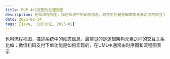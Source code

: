 ```yaml
---
title: RUP 4+1视图的处理视图
description: 也叫流程视图，描述系统中的动态信息，最常见的是逻辑架构元素之间的交互关系  
date: 2023-02-14
tags: [java,  知识小记, 2023-02]
---
```


也叫流程视图，描述系统中的动态信息，最常见的是逻辑架构元素之间的交互关系  
比如：微信扫码支付下单功能是如何实现的，在UML中通常由时序图和流程图表示 
